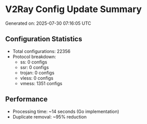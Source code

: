 # V2Ray Config Update Summary
Generated on: 2025-07-30 07:16:05 UTC

## Configuration Statistics
- Total configurations: 22356
- Protocol breakdown:
  - ss: 0 configs
  - ssr: 0 configs
  - trojan: 0 configs
  - vless: 0 configs
  - vmess: 1351 configs

## Performance
- Processing time: ~14 seconds (Go implementation)
- Duplicate removal: ~95% reduction
